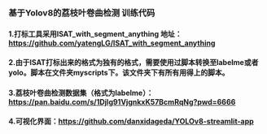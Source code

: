 ### 基于Yolov8的荔枝叶卷曲检测  训练代码

#### 1.打标工具采用ISAT_with_segment_anything   地址：https://github.com/yatengLG/ISAT_with_segment_anything

#### 2.由于ISAT打标出来的格式为独有的格式，需要使用过脚本转换至labelme或者yolo。脚本在文件夹myscripts下。该文件夹下有所有用得上的脚本。
#### 3.荔枝叶卷曲检测数据集（格式为labelme）：https://pan.baidu.com/s/1Djlg91VjgnkxK57BcmRqNg?pwd=6666 

#### 4.可视化界面：https://github.com/danxidageda/YOLOv8-streamlit-app
